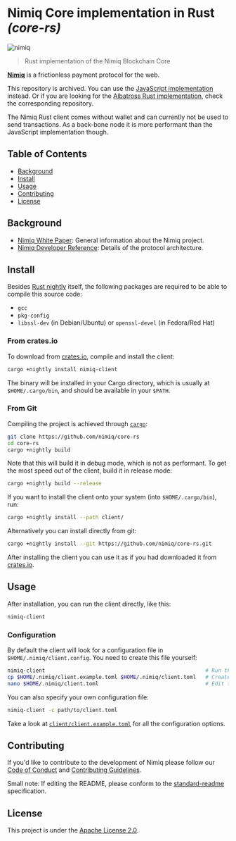 # Nimiq Core implementation in Rust _(core-rs)_

![nimiq](docs/nimiq_logo_rgb_horizontal.png)

> Rust implementation of the Nimiq Blockchain Core

**[Nimiq](https://nimiq.com/)**  is a frictionless payment protocol for the web.

This repository is archived. You can use the [JavaScript implementation](https://github.com/nimiq/core-js/) instead.
Or if you are looking for the [Albatross Rust implementation](https://github.com/nimiq/core-rs-albatross/), check the corresponding repository.

The Nimiq Rust client comes without wallet and can currently not be used to send transactions. As a back-bone node it is more performant than the JavaScript implementation though.

## Table of Contents

- [Background](#background)
- [Install](#install)
- [Usage](#usage)
- [Contributing](#contributing)
- [License](#license)

## Background

- [Nimiq White Paper](https://www.nimiq.com/whitepaper/): General information about the Nimiq project.
- [Nimiq Developer Reference](https://nimiq-network.github.io/developer-reference/): Details of the protocol architecture.


## Install

Besides [Rust nightly](https://www.rust-lang.org/learn/get-started#installing-rust) itself, the following packages are required to be able to compile this source code:

- `gcc`
- `pkg-config`
- `libssl-dev` (in Debian/Ubuntu) or `openssl-devel` (in Fedora/Red Hat)

### From crates.io

To download from [crates.io](https://crates.io), compile and install the client:

```bash
cargo +nightly install nimiq-client
```

The binary will be installed in your Cargo directory, which is usually at `$HOME/.cargo/bin`, and should be available in your `$PATH`.

### From Git

Compiling the project is achieved through [`cargo`](https://doc.rust-lang.org/cargo/):

```bash
git clone https://github.com/nimiq/core-rs
cd core-rs
cargo +nightly build
```

Note that this will build it in debug mode, which is not as performant. To get the most speed out of the client, build it in release mode:

```bash
cargo +nightly build --release
```

If you want to install the client onto your system (into `$HOME/.cargo/bin`), run:

```bash
cargo +nightly install --path client/
```

Alternatively you can install directly from git:

```bash
cargo +nightly install --git https://github.com/nimiq/core-rs.git
```


After installing the client you can use it as if you had downloaded it from [crates.io](https://crates.io).

## Usage

After installation, you can run the client directly, like this:

```bash
nimiq-client
```

### Configuration

By default the client will look for a configuration file in `$HOME/.nimiq/client.config`. You need to create this file yourself:

```bash
nimiq-client                                                   # Run the client. This will create the example config file.
cp $HOME/.nimiq/client.example.toml $HOME/.nimiq/client.toml   # Create your config from the example.
nano $HOME/.nimiq/client.toml                                  # Edit the config. Explanations are included in the file.
```

You can also specify your own configuration file:

```bash
nimiq-client -c path/to/client.toml
```

Take a look at [`client/client.example.toml`](client/client.example.toml) for all the configuration options.


## Contributing

If you'd like to contribute to the development of Nimiq please follow our [Code of Conduct](/.github/CODE_OF_CONDUCT.md) and [Contributing Guidelines](/.github/CONTRIBUTING.md).

Small note: If editing the README, please conform to the [standard-readme](https://github.com/RichardLitt/standard-readme) specification.

## License

This project is under the [Apache License 2.0](./LICENSE.md).
